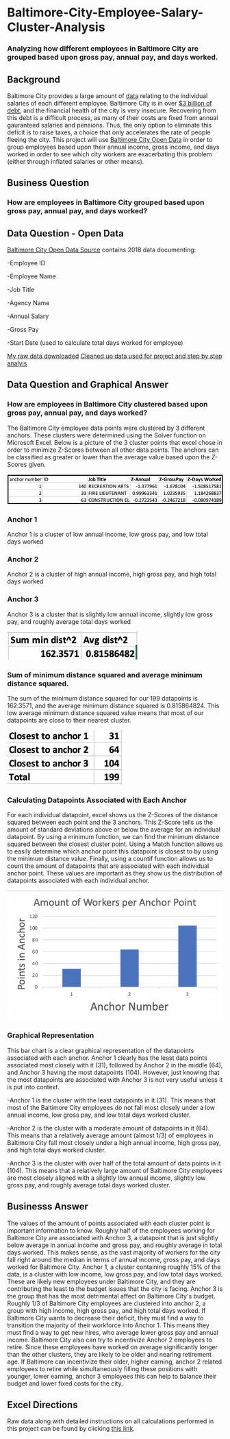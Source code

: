# Baltimore-City-Employee-Salary-Cluster-Analysis
### Analyzing how different employees in Baltimore City are grouped based upon gross pay, annual pay, and days worked.

## Background
Baltimore City provides a large amount of [data](https://data.baltimorecity.gov/City-Government/Baltimore-City-Employees-Salaries/w28m-utix) relating to the individual salaries of each different employee. Baltimore City is in over [$3 billion of debt](https://www.mdpolicy.org/policyblog/detail/baltimores-economy-principles-for-recovery#:~:text=Baltimore%20was%2C%20of%20course%2C%20already,in%20terms%20of%20financial%20health.), and the financial health of the city is very insecure.  Recovering from this debt is a difficult process, as many of their costs are fixed from annual gauranteed salaries and pensions.  Thus, the only option to eliminate this deficit is to raise taxes, a choice that only accelerates the rate of people fleeing the city. This project will use [Baltimore City Open Data](https://data.baltimorecity.gov/City-Government/Baltimore-City-Employees-Salaries/w28m-utix) in order to group employees based upon their annual income, gross income, and days worked in order to see which city workers are exacerbating this problem (either through inflated salaries or other means).

## Business Question
### How are employees in Baltimore City grouped based upon gross pay, annual pay, and days worked?

## Data Question - Open Data
[Baltimore City Open Data Source](https://data.baltimorecity.gov/City-Government/Baltimore-City-Employees-Salaries/w28m-utix) contains 2018 data documenting:

-Employee ID

-Employee Name

-Job Title

-Agency Name

-Annual Salary

-Gross Pay

-Start Date (used to calculate total days worked for employee)

[My raw data downloaded](https://github.com/AdamShmanske/Baltimore-City-Employee-Salary-Cluster-Analysis/blob/main/Raw%20Data:Excel%20Directions%20MiniProject%233%20-%20Adam%20Shmanske.xls)
[Cleaned up data used for project and step by step analyis](https://github.com/AdamShmanske/Baltimore-City-Employee-Salary-Cluster-Analysis/blob/main/Miniproeject%233AdamShmanske.xlsx)


## Data Question and Graphical Answer
### How are employees in Baltimore City clustered based upon gross pay, annual pay, and days worked?

The Baltimore City employee data points were clustered by 3 different anchors.  These clusters were determined using the Solver function on Microsoft Excel.  Below is a picture of the 3 cluster points that excel chose in order to minimize Z-Scores between all other data points.  The anchors can be classified as greater or lower than the average value based upon the Z-Scores given. 

![alt text](https://github.com/AdamShmanske/Baltimore-City-Employee-Salary-Cluster-Analysis/blob/main/Screen%20Shot%202020-10-20%20at%201.50.14%20PM.png)

### Anchor 1
Anchor 1 is a cluster of low annual income, low gross pay, and low total days worked
### Anchor 2
Anchor 2 is a cluster of high annual income, high gross pay, and high total days worked
### Anchor 3
Anchor 3 is a cluster that is slightly low annual income, slightly low gross pay, and roughly average total days worked

![alt text](https://github.com/AdamShmanske/Baltimore-City-Employee-Salary-Cluster-Analysis/blob/main/Screen%20Shot%202020-10-20%20at%202.13.42%20PM.png)

### Sum of minimum distance squared and average minimum distance squared.
The sum of the minimum distance squared for our 199 datapoints is 162.3571, and the average minimum distance squared is 0.815864824.  This low average minimum distance squared value means that most of our datapoints are close to their nearest cluster.

![alt text](https://github.com/AdamShmanske/Baltimore-City-Employee-Salary-Cluster-Analysis/blob/main/Screen%20Shot%202020-10-20%20at%201.50.57%20PM.png)

### Calculating Datapoints Associated with Each Anchor
For each individual datapoint, excel shows us the Z-Scores of the distance squared between each point and the 3 anchors.  This Z-Score tells us the amount of standard deviations above or below the average for an individual datapoint.  By using a minimum function, we can find the minimum distance squared between the closest cluster point.  Using a Match function allows us to easily determine which anchor point this datapoint is closest to by using the minimum distance value.  Finally, using a countif function allows us to count the amount of datapoints that are associated with each individual anchor point.  These values are important as they show us the distribution of datapoints associated with each individual anchor.   

![alt text](https://github.com/AdamShmanske/Baltimore-City-Employee-Salary-Cluster-Analysis/blob/main/Screen%20Shot%202020-10-20%20at%202.08.32%20PM.png)

### Graphical Representation
This bar chart is a clear graphical representation of the datapoints associated with each anchor.  Anchor 1 clearly has the least data points associated most closely with it (31), followed by Anchor 2 in the middle (64), and Anchor 3 having the most datapoints (104).  However, just knowing that the most datapoints are associated with Anchor 3 is not very useful unless it is put into context. 

-Anchor 1 is the cluster with the least datapoints in it (31).  This means that most of the Baltimore City employees do not fall most closely under a low annual income, low gross pay, and low total days worked cluster.

-Anchor 2 is the cluster with a moderate amount of datapoints in it (64).  This means that a relatively average amount (almost 1/3) of employees in Baltimore City fall most closely under a high annual income, high gross pay, and high total days worked cluster.

-Anchor 3 is the cluster with over half of the total amount of data points in it (104). This means that a relatively large amount of Baltimore City employees are most closely aligned with a slightly low annual income, slightly low gross pay, and roughly average total days worked cluster.

## Businesss Answer

The values of the amount of points associated with each cluster point is important information to know.  Roughly half of the employees working for Baltimore City are associated with Anchor 3, a datapoint that is just slightly below average in annual income and gross pay, and roughly average in total days worked.  This makes sense, as the vast majority of workers for the city fall right around the median in terms of annual income, gross pay, and days worked for Baltimore City.  Anchor 1, a cluster containing roughly 15% of the data, is a cluster with low income, low gross pay, and low total days worked.  These are likely new employees under Baltimore City, and they are contributing the least to the budget issues that the city is facing.  Anchor 3 is the group that has the most detrimental affect on Baltimore City's budget. Roughly 1/3 of Baltimore City employees are clustered into anchor 2, a group with high income, high gross pay, and high total days worked.  If Baltimore City wants to decrease their deficit, they must find a way to transition the majority of their workforce into Anchor 1.  This means they must find a way to get new hires, who average lower gross pay and annual income.  Baltimore City also can try to incentivize Anchor 2 employees to retire.  Since these employees have worked on average significantly longer than the other clusters, they are likely to be older and nearing retirement age.  If Baltimore can incentivize their older, higher earning, anchor 2 related employees to retire while simultaneously filling these positions with younger, lower earning, anchor 3 employees this can help to balance their budget and lower fixed costs for the city.


## Excel Directions
Raw data along with detailed instructions on all calculations performed in this project can be found by clicking [this link](https://github.com/AdamShmanske/Baltimore-City-Employee-Salary-Cluster-Analysis/blob/main/Raw%20Data:Excel%20Directions%20MiniProject%233%20-%20Adam%20Shmanske.xls).
